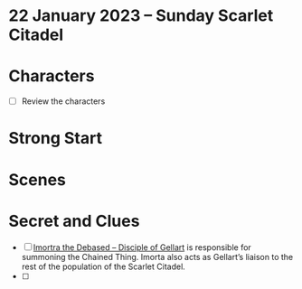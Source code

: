 # 22 January 2023 – Sunday Scarlet Citadel

# Characters

- [ ]  Review the characters

# Strong Start



# Scenes


# Secret and Clues

- [ ]  [Imortra the Debased – Disciple of Gellart](../Scarlet%20Citadel%20Database%206f1cc6531b5c4188a2e5f54716002c2a/Imortra%20the%20Debased%20%E2%80%93%20Disciple%20of%20Gellart%200ca3a3bfcc6a4585b92d529b81cf1bf5.md) is responsible for summoning the Chained Thing. Imorta also acts as Gellart’s liaison to the rest of the population of the Scarlet Citadel.
- [ ] 